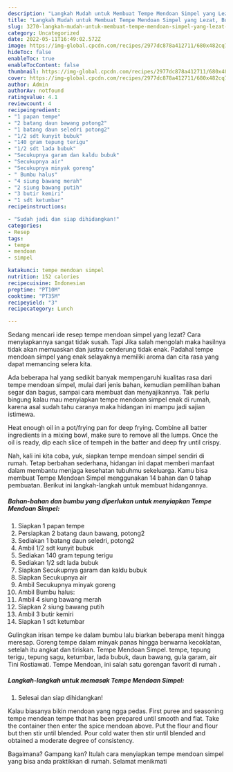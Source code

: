 ```yaml
---
description: "Langkah Mudah untuk Membuat Tempe Mendoan Simpel yang Lezat, Buat Buka Puasa Menggugah Selera"
title: "Langkah Mudah untuk Membuat Tempe Mendoan Simpel yang Lezat, Buat Buka Puasa Menggugah Selera"
slug: 3270-langkah-mudah-untuk-membuat-tempe-mendoan-simpel-yang-lezat-buat-buka-puasa-menggugah-selera
category: Uncategorized
date: 2022-05-11T16:49:02.572Z
image: https://img-global.cpcdn.com/recipes/2977dc878a412711/680x482cq70/tempe-mendoan-simpel-foto-resep-utama.jpg
hideToc: false
enableToc: true
enableTocContent: false
thumbnail: https://img-global.cpcdn.com/recipes/2977dc878a412711/680x482cq70/tempe-mendoan-simpel-foto-resep-utama.jpg
cover: https://img-global.cpcdn.com/recipes/2977dc878a412711/680x482cq70/tempe-mendoan-simpel-foto-resep-utama.jpg
author: Admin
authorAv: notfound
ratingvalue: 4.1
reviewcount: 4
recipeingredient:
- "1 papan tempe"
- "2 batang daun bawang potong2"
- "1 batang daun seledri potong2"
- "1/2 sdt kunyit bubuk"
- "140 gram tepung terigu"
- "1/2 sdt lada bubuk"
- "Secukupnya garam dan kaldu bubuk"
- "Secukupnya air"
- "Secukupnya minyak goreng"
- " Bumbu halus"
- "4 siung bawang merah"
- "2 siung bawang putih"
- "3 butir kemiri"
- "1 sdt ketumbar"
recipeinstructions:

- "Sudah jadi dan siap dihidangkan!"
categories:
- Resep
tags:
- tempe
- mendoan
- simpel

katakunci: tempe mendoan simpel 
nutrition: 152 calories
recipecuisine: Indonesian
preptime: "PT10M"
cooktime: "PT35M"
recipeyield: "3"
recipecategory: Lunch

---
```



Sedang mencari ide resep tempe mendoan simpel yang lezat? Cara menyiapkannya sangat tidak susah. Tapi Jika salah mengolah maka hasilnya tidak akan memuaskan dan justru cenderung tidak enak. Padahal tempe mendoan simpel yang enak selayaknya memiliki aroma dan cita rasa yang dapat memancing selera kita.


Ada beberapa hal yang sedikit banyak mempengaruhi kualitas rasa dari tempe mendoan simpel, mulai dari jenis bahan, kemudian pemilihan bahan segar dan bagus, sampai cara membuat dan menyajikannya. Tak perlu bingung kalau mau menyiapkan tempe mendoan simpel enak di rumah, karena asal sudah tahu caranya maka hidangan ini mampu jadi sajian istimewa.

Heat enough oil in a pot/frying pan for deep frying. Combine all batter ingredients in a mixing bowl, make sure to remove all the lumps. Once the oil is ready, dip each slice of tempeh in the batter and deep fry until crispy.


Nah, kali ini kita coba, yuk, siapkan tempe mendoan simpel sendiri di rumah. Tetap berbahan sederhana, hidangan ini dapat memberi manfaat dalam membantu menjaga kesehatan tubuhmu sekeluarga. Kamu bisa membuat Tempe Mendoan Simpel menggunakan 14 bahan dan 0 tahap pembuatan. Berikut ini langkah-langkah untuk membuat hidangannya.

<!--inarticleads1-->

##### Bahan-bahan dan bumbu yang diperlukan untuk menyiapkan Tempe Mendoan Simpel:

1. Siapkan 1 papan tempe
1. Persiapkan 2 batang daun bawang, potong2
1. Sediakan 1 batang daun seledri, potong2
1. Ambil 1/2 sdt kunyit bubuk
1. Sediakan 140 gram tepung terigu
1. Sediakan 1/2 sdt lada bubuk
1. Siapkan Secukupnya garam dan kaldu bubuk
1. Siapkan Secukupnya air
1. Ambil Secukupnya minyak goreng
1. Ambil  Bumbu halus:
1. Ambil 4 siung bawang merah
1. Siapkan 2 siung bawang putih
1. Ambil 3 butir kemiri
1. Siapkan 1 sdt ketumbar


Gulingkan irisan tempe ke dalam bumbu lalu biarkan beberapa menit hingga meresap. Goreng tempe dalam minyak panas hingga berwarna kecoklatan, setelah itu angkat dan tiriskan. Tempe Mendoan Simpel. tempe, tepung terigu, tepung sagu, ketumbar, lada bubuk, daun bawang, gula garam, air Tini Rostiawati. Tempe Mendoan, ini salah satu gorengan favorit di rumah ️. 

<!--inarticleads2-->

##### Langkah-langkah untuk memasak Tempe Mendoan Simpel:


1. Selesai dan siap dihidangkan!

Kalau biasanya bikin mendoan yang ngga pedas. First puree and seasoning tempe mendean tempe that has been prepared until smooth and flat. Take the container then enter the spice mendoan above. Put the flour and flour but then stir until blended. Pour cold water then stir until blended and obtained a moderate degree of consistency. 

Bagaimana? Gampang kan? Itulah cara menyiapkan tempe mendoan simpel yang bisa anda praktikkan di rumah. Selamat menikmati
